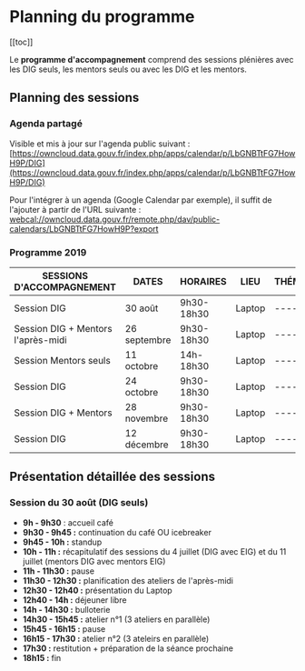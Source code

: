 # Planning du programme

[[toc]]

Le **programme d'accompagnement** comprend des sessions plénières avec les DIG seuls, les mentors seuls ou avec les DIG et les mentors.


## Planning des sessions

### Agenda partagé

Visible et mis à jour sur l'agenda public suivant : [https://owncloud.data.gouv.fr/index.php/apps/calendar/p/LbGNBTtFG7HowH9P/DIG](https://owncloud.data.gouv.fr/index.php/apps/calendar/p/LbGNBTtFG7HowH9P/DIG)

Pour l'intégrer à un agenda (Google Calendar par exemple), il suffit de l'ajouter à partir de l'URL suivante : [webcal://owncloud.data.gouv.fr/remote.php/dav/public-calendars/LbGNBTtFG7HowH9P?export](webcal://owncloud.data.gouv.fr/remote.php/dav/public-calendars/LbGNBTtFG7HowH9P?export)

### Programme 2019

| SESSIONS D'ACCOMPAGNEMENT | DATES | HORAIRES | LIEU | THÉMATIQUE | OBJECTIFS 
| -------- | -------- | ------- | ------- | ------ | ----- |
| Session DIG | 30 août | 9h30-18h30 | Laptop | ------ | ----- |
| Session DIG + Mentors l'après-midi | 26 septembre | 9h30-18h30 | Laptop | ------ | ----- |
| Session Mentors seuls | 11 octobre | 14h-18h30 | Laptop | ------ | ----- |
| Session DIG | 24 octobre | 9h30-18h30 | Laptop | ------ | ----- |
| Session DIG + Mentors | 28 novembre | 9h30-18h30 | Laptop | ------ | ----- |
| Session DIG | 12 décembre | 9h30-18h30 | Laptop | ------ | ----- |

## Présentation détaillée des sessions

### Session du 30 août (DIG seuls)

- **9h - 9h30** : accueil café 
- **9h30 - 9h45 :** continuation du café OU icebreaker
- **9h45 - 10h :** standup
- **10h - 11h :** récapitulatif des sessions du 4 juillet (DIG avec EIG) et du 11 juillet (mentors DIG avec mentors EIG)
- **11h - 11h30 :** pause
- **11h30 - 12h30 :** planification des ateliers de l'après-midi
- **12h30 - 12h40 :** présentation du Laptop
- **12h40 - 14h :** déjeuner libre
- **14h - 14h30 :** bulloterie
- **14h30 - 15h45 :** atelier n°1 (3 ateliers en parallèle)
- **15h45 - 16h15 :** pause
- **16h15 - 17h30 :** atelier n°2 (3 ateleirs en parallèle)
- **17h30 :** restitution + préparation de la séance prochaine
- **18h15 :** fin
